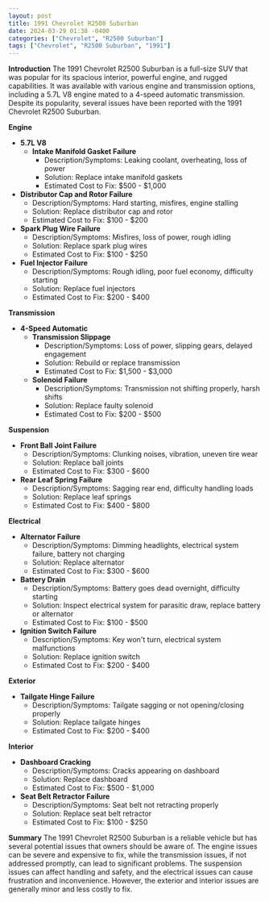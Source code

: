 ```yaml
---
layout: post
title: 1991 Chevrolet R2500 Suburban
date: 2024-03-29 01:38 -0400
categories: ["Chevrolet", "R2500 Suburban"]
tags: ["Chevrolet", "R2500 Suburban", "1991"]
---
```

**Introduction**
The 1991 Chevrolet R2500 Suburban is a full-size SUV that was popular for its spacious interior, powerful engine, and rugged capabilities. It was available with various engine and transmission options, including a 5.7L V8 engine mated to a 4-speed automatic transmission. Despite its popularity, several issues have been reported with the 1991 Chevrolet R2500 Suburban.

**Engine**
- **5.7L V8**
   - **Intake Manifold Gasket Failure**
     - Description/Symptoms: Leaking coolant, overheating, loss of power
     - Solution: Replace intake manifold gaskets
     - Estimated Cost to Fix: $500 - $1,000
- **Distributor Cap and Rotor Failure**
     - Description/Symptoms: Hard starting, misfires, engine stalling
     - Solution: Replace distributor cap and rotor
     - Estimated Cost to Fix: $100 - $200
- **Spark Plug Wire Failure**
     - Description/Symptoms: Misfires, loss of power, rough idling
     - Solution: Replace spark plug wires
     - Estimated Cost to Fix: $100 - $250
- **Fuel Injector Failure**
     - Description/Symptoms: Rough idling, poor fuel economy, difficulty starting
     - Solution: Replace fuel injectors
     - Estimated Cost to Fix: $200 - $400

**Transmission**
- **4-Speed Automatic**
   - **Transmission Slippage**
     - Description/Symptoms: Loss of power, slipping gears, delayed engagement
     - Solution: Rebuild or replace transmission
     - Estimated Cost to Fix: $1,500 - $3,000
   - **Solenoid Failure**
     - Description/Symptoms: Transmission not shifting properly, harsh shifts
     - Solution: Replace faulty solenoid
     - Estimated Cost to Fix: $200 - $500

**Suspension**
- **Front Ball Joint Failure**
     - Description/Symptoms: Clunking noises, vibration, uneven tire wear
     - Solution: Replace ball joints
     - Estimated Cost to Fix: $300 - $600
- **Rear Leaf Spring Failure**
     - Description/Symptoms: Sagging rear end, difficulty handling loads
     - Solution: Replace leaf springs
     - Estimated Cost to Fix: $400 - $800

**Electrical**
- **Alternator Failure**
     - Description/Symptoms: Dimming headlights, electrical system failure, battery not charging
     - Solution: Replace alternator
     - Estimated Cost to Fix: $300 - $600
- **Battery Drain**
     - Description/Symptoms: Battery goes dead overnight, difficulty starting
     - Solution: Inspect electrical system for parasitic draw, replace battery or alternator
     - Estimated Cost to Fix: $100 - $500
- **Ignition Switch Failure**
     - Description/Symptoms: Key won't turn, electrical system malfunctions
     - Solution: Replace ignition switch
     - Estimated Cost to Fix: $200 - $400

**Exterior**
- **Tailgate Hinge Failure**
     - Description/Symptoms: Tailgate sagging or not opening/closing properly
     - Solution: Replace tailgate hinges
     - Estimated Cost to Fix: $200 - $400

**Interior**
- **Dashboard Cracking**
     - Description/Symptoms: Cracks appearing on dashboard
     - Solution: Replace dashboard
     - Estimated Cost to Fix: $500 - $1,000
- **Seat Belt Retractor Failure**
     - Description/Symptoms: Seat belt not retracting properly
     - Solution: Replace seat belt retractor
     - Estimated Cost to Fix: $100 - $250

**Summary**
The 1991 Chevrolet R2500 Suburban is a reliable vehicle but has several potential issues that owners should be aware of. The engine issues can be severe and expensive to fix, while the transmission issues, if not addressed promptly, can lead to significant problems. The suspension issues can affect handling and safety, and the electrical issues can cause frustration and inconvenience. However, the exterior and interior issues are generally minor and less costly to fix.
